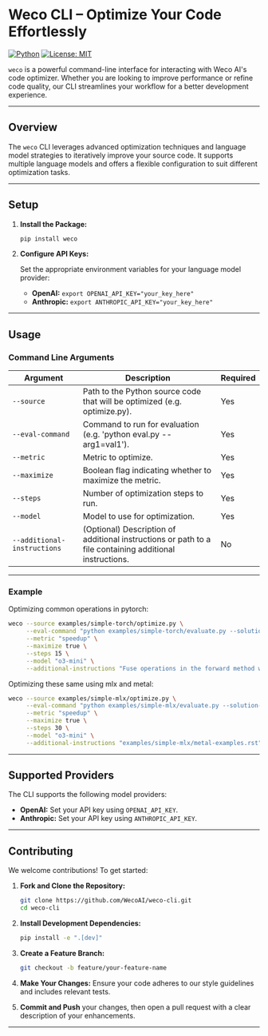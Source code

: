 # Weco CLI – Optimize Your Code Effortlessly

[![Python](https://img.shields.io/badge/Python-3.12.0-blue)](https://www.python.org)
[![License: MIT](https://img.shields.io/badge/License-MIT-green.svg)](LICENSE)

`weco` is a powerful command-line interface for interacting with Weco AI's code optimizer. Whether you are looking to improve performance or refine code quality, our CLI streamlines your workflow for a better development experience.

---

## Overview

The `weco` CLI leverages advanced optimization techniques and language model strategies to iteratively improve your source code. It supports multiple language models and offers a flexible configuration to suit different optimization tasks.

---

## Setup

1. **Install the Package:**

   ```bash
   pip install weco
   ```

2. **Configure API Keys:**

   Set the appropriate environment variables for your language model provider:
   
   - **OpenAI:** `export OPENAI_API_KEY="your_key_here"`
   - **Anthropic:** `export ANTHROPIC_API_KEY="your_key_here"`

---

## Usage

### Command Line Arguments

| Argument                    | Description                                                                                                                                   | Required |
|-----------------------------|-----------------------------------------------------------------------------------------------------------------------------------------------|----------|
| `--source`                  | Path to the Python source code that will be optimized (e.g. optimize.py).                                                                    | Yes      |
| `--eval-command`            | Command to run for evaluation (e.g. 'python eval.py --arg1=val1').                                                                            | Yes      |
| `--metric`                  | Metric to optimize.                                                                                                                           | Yes      |
| `--maximize`                | Boolean flag indicating whether to maximize the metric.                                                                                       | Yes      |
| `--steps`                   | Number of optimization steps to run.                                                                                                          | Yes      |
| `--model`                   | Model to use for optimization.                                                                                                                | Yes      |
| `--additional-instructions` | (Optional) Description of additional instructions or path to a file containing additional instructions.                                       | No       |

---

### Example

Optimizing common operations in pytorch:
```bash
weco --source examples/simple-torch/optimize.py \
     --eval-command "python examples/simple-torch/evaluate.py --solution-path examples/simple-torch/optimize.py --device mps" \
     --metric "speedup" \
     --maximize true \
     --steps 15 \
     --model "o3-mini" \
     --additional-instructions "Fuse operations in the forward method while ensuring the max float deviation remains small. Maintain the same format of the code."
```

Optimizing these same using mlx and metal:
```bash
weco --source examples/simple-mlx/optimize.py \
     --eval-command "python examples/simple-mlx/evaluate.py --solution-path examples/simple-mlx/optimize.py" \
     --metric "speedup" \
     --maximize true \
     --steps 30 \
     --model "o3-mini" \
     --additional-instructions "examples/simple-mlx/metal-examples.rst"
```
---

## Supported Providers

The CLI supports the following model providers:

- **OpenAI:** Set your API key using `OPENAI_API_KEY`.
- **Anthropic:** Set your API key using `ANTHROPIC_API_KEY`.

---

## Contributing

We welcome contributions! To get started:

1. **Fork and Clone the Repository:**
   ```bash
   git clone https://github.com/WecoAI/weco-cli.git
   cd weco-cli
   ```

2. **Install Development Dependencies:**
   ```bash
   pip install -e ".[dev]"
   ```

3. **Create a Feature Branch:**
   ```bash
   git checkout -b feature/your-feature-name
   ```

4. **Make Your Changes:** Ensure your code adheres to our style guidelines and includes relevant tests.

5. **Commit and Push** your changes, then open a pull request with a clear description of your enhancements.

---
